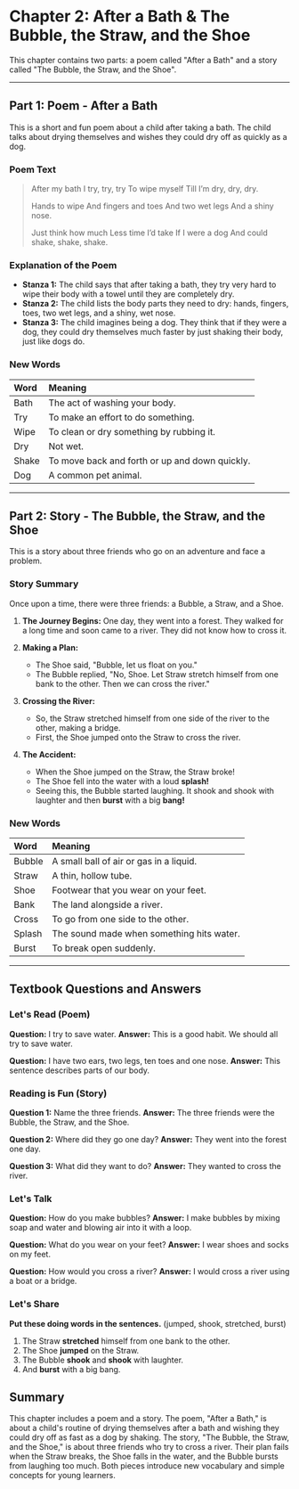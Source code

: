 # Chapter 2: After a Bath & The Bubble, the Straw, and the Shoe

This chapter contains two parts: a poem called "After a Bath" and a story called "The Bubble, the Straw, and the Shoe".

---

## Part 1: Poem - After a Bath

This is a short and fun poem about a child after taking a bath. The child talks about drying themselves and wishes they could dry off as quickly as a dog.

### Poem Text

> After my bath
> I try, try, try
> To wipe myself
> Till I’m dry, dry, dry.
>
> Hands to wipe
> And fingers and toes
> And two wet legs
> And a shiny nose.
>
> Just think how much
> Less time I’d take
> If I were a dog
> And could shake, shake, shake.

### Explanation of the Poem

*   **Stanza 1:** The child says that after taking a bath, they try very hard to wipe their body with a towel until they are completely dry.
*   **Stanza 2:** The child lists the body parts they need to dry: hands, fingers, toes, two wet legs, and a shiny, wet nose.
*   **Stanza 3:** The child imagines being a dog. They think that if they were a dog, they could dry themselves much faster by just shaking their body, just like dogs do.

### New Words

| Word | Meaning |
| :--- | :--- |
| Bath | The act of washing your body. |
| Try | To make an effort to do something. |
| Wipe | To clean or dry something by rubbing it. |
| Dry | Not wet. |
| Shake | To move back and forth or up and down quickly. |
| Dog | A common pet animal. |

---

## Part 2: Story - The Bubble, the Straw, and the Shoe

This is a story about three friends who go on an adventure and face a problem.

### Story Summary

Once upon a time, there were three friends: a Bubble, a Straw, and a Shoe.

1.  **The Journey Begins:** One day, they went into a forest. They walked for a long time and soon came to a river. They did not know how to cross it.

2.  **Making a Plan:**
    *   The Shoe said, "Bubble, let us float on you."
    *   The Bubble replied, "No, Shoe. Let Straw stretch himself from one bank to the other. Then we can cross the river."

3.  **Crossing the River:**
    *   So, the Straw stretched himself from one side of the river to the other, making a bridge.
    *   First, the Shoe jumped onto the Straw to cross the river.

4.  **The Accident:**
    *   When the Shoe jumped on the Straw, the Straw broke!
    *   The Shoe fell into the water with a loud **splash!**
    *   Seeing this, the Bubble started laughing. It shook and shook with laughter and then **burst** with a big **bang!**

### New Words

| Word | Meaning |
| :--- | :--- |
| Bubble | A small ball of air or gas in a liquid. |
| Straw | A thin, hollow tube. |
| Shoe | Footwear that you wear on your feet. |
| Bank | The land alongside a river. |
| Cross | To go from one side to the other. |
| Splash | The sound made when something hits water. |
| Burst | To break open suddenly. |

---

## Textbook Questions and Answers

### Let's Read (Poem)
**Question:** I try to save water.
**Answer:** This is a good habit. We should all try to save water.

**Question:** I have two ears, two legs, ten toes and one nose.
**Answer:** This sentence describes parts of our body.

### Reading is Fun (Story)
**Question 1:** Name the three friends.
**Answer:** The three friends were the Bubble, the Straw, and the Shoe.

**Question 2:** Where did they go one day?
**Answer:** They went into the forest one day.

**Question 3:** What did they want to do?
**Answer:** They wanted to cross the river.

### Let's Talk
**Question:** How do you make bubbles?
**Answer:** I make bubbles by mixing soap and water and blowing air into it with a loop.

**Question:** What do you wear on your feet?
**Answer:** I wear shoes and socks on my feet.

**Question:** How would you cross a river?
**Answer:** I would cross a river using a boat or a bridge.

### Let's Share
**Put these doing words in the sentences.**
(jumped, shook, stretched, burst)

1.  The Straw **stretched** himself from one bank to the other.
2.  The Shoe **jumped** on the Straw.
3.  The Bubble **shook** and **shook** with laughter.
4.  And **burst** with a big bang.

## Summary

This chapter includes a poem and a story. The poem, "After a Bath," is about a child's routine of drying themselves after a bath and wishing they could dry off as fast as a dog by shaking. The story, "The Bubble, the Straw, and the Shoe," is about three friends who try to cross a river. Their plan fails when the Straw breaks, the Shoe falls in the water, and the Bubble bursts from laughing too much. Both pieces introduce new vocabulary and simple concepts for young learners.